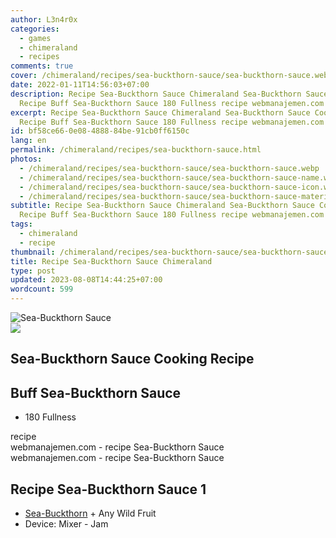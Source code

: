 ```yaml
---
author: L3n4r0x
categories:
  - games
  - chimeraland
  - recipes
comments: true
cover: /chimeraland/recipes/sea-buckthorn-sauce/sea-buckthorn-sauce.webp
date: 2022-01-11T14:56:03+07:00
description: Recipe Sea-Buckthorn Sauce Chimeraland Sea-Buckthorn Sauce Cooking
  Recipe Buff Sea-Buckthorn Sauce 180 Fullness recipe webmanajemen.com
excerpt: Recipe Sea-Buckthorn Sauce Chimeraland Sea-Buckthorn Sauce Cooking
  Recipe Buff Sea-Buckthorn Sauce 180 Fullness recipe webmanajemen.com
id: bf58ce66-0e08-4888-84be-91cb0ff6150c
lang: en
permalink: /chimeraland/recipes/sea-buckthorn-sauce.html
photos:
  - /chimeraland/recipes/sea-buckthorn-sauce/sea-buckthorn-sauce.webp
  - /chimeraland/recipes/sea-buckthorn-sauce/sea-buckthorn-sauce-name.webp
  - /chimeraland/recipes/sea-buckthorn-sauce/sea-buckthorn-sauce-icon.webp
  - /chimeraland/recipes/sea-buckthorn-sauce/sea-buckthorn-sauce-material.webp
subtitle: Recipe Sea-Buckthorn Sauce Chimeraland Sea-Buckthorn Sauce Cooking
  Recipe Buff Sea-Buckthorn Sauce 180 Fullness recipe webmanajemen.com
tags:
  - chimeraland
  - recipe
thumbnail: /chimeraland/recipes/sea-buckthorn-sauce/sea-buckthorn-sauce.webp
title: Recipe Sea-Buckthorn Sauce Chimeraland
type: post
updated: 2023-08-08T14:44:25+07:00
wordcount: 599
---
```


<link
  rel="stylesheet"
  href="https://rawcdn.githack.com/dimaslanjaka/Web-Manajemen/870a349/css/bootstrap-5-3-0-alpha3-wrapper.css"
/>
<section id="bootstrap-wrapper">
  <div data-bs-theme="dark">
    <div class="card mb-2">
      <div class="card-body">
        <div class="row g-0">
          <div class="col-sm-4 position-relative mb-2">
            <img
              src="https://www.webmanajemen.com/chimeraland/recipes/sea-buckthorn-sauce/sea-buckthorn-sauce-material.webp"
              class="card-img fit-cover w-100 h-100"
              alt="Sea-Buckthorn Sauce"
              data-fancybox="true"
            />
          </div>
          <div class="col-sm-8 mb-2">
            <div class="card-body">
              <div class="d-flex flex-row align-items-center mb-3">
                <img
                  class="d-inline-block me-2"
                  src="https://www.webmanajemen.com/chimeraland/recipes/sea-buckthorn-sauce/sea-buckthorn-sauce-icon.webp"
                  width="auto"
                  height="auto"
                  style="vertical-align: middle"
                />
                <h2 class="fs-5">Sea-Buckthorn Sauce Cooking Recipe</h2>
              </div>
              <h2 class="card-title fs-5">Buff Sea-Buckthorn Sauce</h2>
              <div class="card-text">
                <ul>
                  <li>180 Fullness</li>
                </ul>
              </div>
              <span class="badge rounded-pill">recipe</span>
            </div>
            <div class="card-footer text-end text-muted mt-auto">
              webmanajemen.com - recipe Sea-Buckthorn Sauce
            </div>
          </div>
        </div>
      </div>
      <div class="card-footer text-end text-muted">
        webmanajemen.com - recipe Sea-Buckthorn Sauce
      </div>
    </div>
    <div class="row mb-2">
      <div class="col-12 col-lg-6 recipe-item mb-2">
        <div class="card">
          <div class="card-body">
            <h2 class="card-title fs-5">Recipe Sea-Buckthorn Sauce 1</h2>
            <div class="card-text">
              <ul>
                <li>
                  <a
                    class="text-decoration-none text-primary"
                    href="/chimeraland/materials/sea-buckthorn.html"
                    >Sea-Buckthorn</a
                  ><span> + </span>Any Wild Fruit
                </li>
                <li>Device: Mixer - Jam</li>
              </ul>
            </div>
          </div>
        </div>
      </div>
    </div>
  </div>
</section>